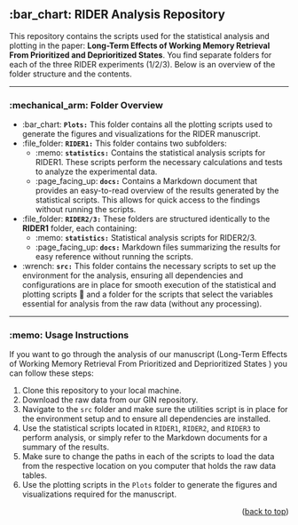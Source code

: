 <h2> :bar_chart: <strong>RIDER Analysis Repository</strong></h2>


This repository contains the scripts used for the statistical analysis and plotting in the paper: <strong>Long-Term Effects of Working Memory Retrieval From Prioritized and Deprioritized States</strong>. You find separate folders for each of the three RIDER experiments (1/2/3). Below is an overview of the folder structure and the contents.</p>

<hr>

<h3> :mechanical_arm: <strong>Folder Overview</strong></h3>

<ul>
  <li> :bar_chart: <strong><code>Plots:</code></strong> This folder contains all the plotting scripts used to generate the figures and visualizations for the RIDER manuscript.</li>

  <li> :file_folder: <strong><code>RIDER1:</code></strong> This folder contains two subfolders:
    <ul>
      <li> :memo: <strong><code>statistics:</code></strong> Contains the statistical analysis scripts for RIDER1. These scripts perform the necessary calculations and tests to analyze the experimental data.</li>
      <li> :page_facing_up: <strong><code>docs:</code></strong> Contains a Markdown document that provides an easy-to-read overview of the results generated by the statistical scripts. This allows for quick access to the findings without running the scripts.</li>
    </ul>
  </li>

  <li> :file_folder: <strong><code>RIDER2/3:</code></strong> These folders are structured identically to the <strong>RIDER1</strong> folder, each containing:
    <ul>
      <li> :memo: <strong><code>statistics:</code></strong> Statistical analysis scripts for RIDER2/3.</li>
      <li> :page_facing_up: <strong><code>docs:</code></strong> Markdown files summarizing the results for easy reference without running the scripts.</li>
    </ul>
  </li>

  <li> :wrench: <strong><code>src:</code></strong> This folder contains the necessary scripts to set up the environment for the analysis, ensuring all dependencies and configurations are in place for smooth execution of the statistical and plotting scripts &#128209; and a folder for the scripts that select the variables essential for analysis from the raw data (without any processing).</li>
</ul>

<hr>

<h3> :memo: <strong>Usage Instructions</strong></h3>

<p>If you want to go through the analysis of our manuscript (Long-Term Effects of Working Memory Retrieval From Prioritized and Deprioritized States
) you can follow these steps:</p>
<ol>
  <li> Clone this repository to your local machine.</li>
  <li> Download the raw data from our GIN repository.</li>
  <li> Navigate to the <code>src</code> folder and make sure the utilities script is in place for the environment setup and to ensure all dependencies are installed.</li>
  <li> Use the statistical scripts located in <code>RIDER1</code>, <code>RIDER2</code>, and <code>RIDER3</code> to perform analysis, or simply refer to the Markdown documents for a summary of the results.</li>
  <li> Make sure to change the paths in each of the scripts to load the data from the respective location on you computer that holds the raw data tables.</li>
  <li> Use the plotting scripts in the <code>Plots</code> folder to generate the figures and visualizations required for the manuscript.</li>
</ol>

<p align="right">(<a href="#readme-top">back to top</a>)</p>
